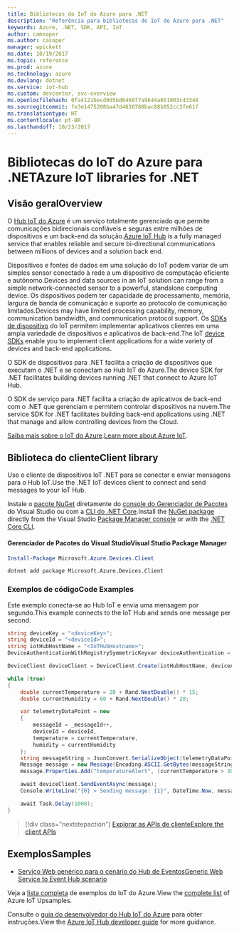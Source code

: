 ```yaml
---
title: Bibliotecas do IoT do Azure para .NET
description: "Referência para bibliotecas do IoT do Azure para .NET"
keywords: Azure, .NET, SDK, API, IoT
author: camsoper
ms.author: casoper
manager: wpickett
ms.date: 10/19/2017
ms.topic: reference
ms.prod: azure
ms.technology: azure
ms.devlang: dotnet
ms.service: iot-hub
ms.custom: devcenter, svc-overview
ms.openlocfilehash: 0fa4121becd0d5bd646077a9644a651903c43348
ms.sourcegitcommit: fe3e1475208ba47d4630788bac88b952cc3fe61f
ms.translationtype: HT
ms.contentlocale: pt-BR
ms.lasthandoff: 10/23/2017
---
```

# <a name="azure-iot-libraries-for-net"></a><span data-ttu-id="c264c-104">Bibliotecas do IoT do Azure para .NET</span><span class="sxs-lookup"><span data-stu-id="c264c-104">Azure IoT libraries for .NET</span></span>

## <a name="overview"></a><span data-ttu-id="c264c-105">Visão geral</span><span class="sxs-lookup"><span data-stu-id="c264c-105">Overview</span></span>

<span data-ttu-id="c264c-106">O [Hub IoT do Azure](https://azure.microsoft.com/services/iot-hub/) é um serviço totalmente gerenciado que permite comunicações bidirecionais confiáveis e seguras entre milhões de dispositivos e um back-end da solução.</span><span class="sxs-lookup"><span data-stu-id="c264c-106">[Azure IoT Hub](https://azure.microsoft.com/services/iot-hub/) is a fully managed service that enables reliable and secure bi-directional communications between millions of devices and a solution back end.</span></span>

<span data-ttu-id="c264c-107">Dispositivos e fontes de dados em uma solução do IoT podem variar de um simples sensor conectado à rede a um dispositivo de computação eficiente e autônomo.</span><span class="sxs-lookup"><span data-stu-id="c264c-107">Devices and data sources in an IoT solution can range from a simple network-connected sensor to a powerful, standalone computing device.</span></span> <span data-ttu-id="c264c-108">Os dispositivos podem ter capacidade de processamento, memória, largura de banda de comunicação e suporte ao protocolo de comunicação limitados.</span><span class="sxs-lookup"><span data-stu-id="c264c-108">Devices may have limited processing capability, memory, communication bandwidth, and communication protocol support.</span></span> <span data-ttu-id="c264c-109">Os [SDKs de dispositivo](https://docs.microsoft.com/azure/iot-hub/iot-hub-devguide-sdks) do IoT permitem implementar aplicativos clientes em uma ampla variedade de dispositivos e aplicativos de back-end.</span><span class="sxs-lookup"><span data-stu-id="c264c-109">The IoT [device SDKs](https://docs.microsoft.com/azure/iot-hub/iot-hub-devguide-sdks) enable you to implement client applications for a wide variety of devices and back-end applications.</span></span>

<span data-ttu-id="c264c-110">O SDK de dispositivos para .NET facilita a criação de dispositivos que executam o .NET e se conectam ao Hub IoT do Azure.</span><span class="sxs-lookup"><span data-stu-id="c264c-110">The device SDK for .NET facilitates building devices running .NET that connect to Azure IoT Hub.</span></span>

<span data-ttu-id="c264c-111">O SDK de serviço para .NET facilita a criação de aplicativos de back-end com o .NET que gerenciam e permitem controlar dispositivos na nuvem.</span><span class="sxs-lookup"><span data-stu-id="c264c-111">The service SDK for .NET facilitates building back-end applications using .NET that manage and allow controlling devices from the Cloud.</span></span>

<span data-ttu-id="c264c-112">[Saiba mais sobre o IoT do Azure](https://docs.microsoft.com/azure/iot-hub/).</span><span class="sxs-lookup"><span data-stu-id="c264c-112">[Learn more about Azure IoT](https://docs.microsoft.com/azure/iot-hub/).</span></span>


## <a name="client-library"></a><span data-ttu-id="c264c-113">Biblioteca do cliente</span><span class="sxs-lookup"><span data-stu-id="c264c-113">Client library</span></span>

<span data-ttu-id="c264c-114">Use o cliente de dispositivos IoT .NET para se conectar e enviar mensagens para o Hub IoT.</span><span class="sxs-lookup"><span data-stu-id="c264c-114">Use the .NET IoT devices client to connect and send messages to your IoT Hub.</span></span>

<span data-ttu-id="c264c-115">Instale o [pacote NuGet]( https://www.nuget.org/packages/Microsoft.Azure.Devices.Client) diretamente do [console do Gerenciador de Pacotes][PackageManager] do Visual Studio ou com a [CLI do .NET Core][DotNetCLI].</span><span class="sxs-lookup"><span data-stu-id="c264c-115">Install the [NuGet package]( https://www.nuget.org/packages/Microsoft.Azure.Devices.Client) directly from the Visual Studio [Package Manager console][PackageManager] or with the [.NET Core CLI][DotNetCLI].</span></span>

#### <a name="visual-studio-package-manager"></a><span data-ttu-id="c264c-116">Gerenciador de Pacotes do Visual Studio</span><span class="sxs-lookup"><span data-stu-id="c264c-116">Visual Studio Package Manager</span></span>

```powershell
Install-Package Microsoft.Azure.Devices.Client
```

```bash
dotnet add package Microsoft.Azure.Devices.Client
```
### <a name="code-examples"></a><span data-ttu-id="c264c-117">Exemplos de código</span><span class="sxs-lookup"><span data-stu-id="c264c-117">Code Examples</span></span> 

<span data-ttu-id="c264c-118">Este exemplo conecta-se ao Hub IoT e envia uma mensagem por segundo.</span><span class="sxs-lookup"><span data-stu-id="c264c-118">This example connects to the IoT Hub and sends one message per second.</span></span>

```csharp
string deviceKey = "<deviceKey>";
string deviceId = "<deviceId>";
string iotHubHostName = "<IoTHubHostname>";
DeviceAuthenticationWithRegistrySymmetricKeyvar deviceAuthentication = new DeviceAuthenticationWithRegistrySymmetricKey(deviceId, deviceKey);

DeviceClient deviceClient = DeviceClient.Create(iotHubHostName, deviceAuthentication, TransportType.Mqtt);

while (true)
{
    double currentTemperature = 20 + Rand.NextDouble() * 15;
    double currentHumidity = 60 + Rand.NextDouble() * 20;

    var telemetryDataPoint = new
    {
        messageId = _messageId++,
        deviceId = deviceId,
        temperature = currentTemperature,
        humidity = currentHumidity
    };
    string messageString = JsonConvert.SerializeObject(telemetryDataPoint);
    Message message = new Message(Encoding.ASCII.GetBytes(messageString));
    message.Properties.Add("temperatureAlert", (currentTemperature > 30) ? "true" : "false");

    await deviceClient.SendEventAsync(message);
    Console.WriteLine("{0} > Sending message: {1}", DateTime.Now, messageString);

    await Task.Delay(1000);
}
```


> [!div class="nextstepaction"]
> [<span data-ttu-id="c264c-119">Explorar as APIs de cliente</span><span class="sxs-lookup"><span data-stu-id="c264c-119">Explore the client APIs</span></span>](/dotnet/api/overview/azure/iot/client)

## <a name="samples"></a><span data-ttu-id="c264c-120">Exemplos</span><span class="sxs-lookup"><span data-stu-id="c264c-120">Samples</span></span>

- [<span data-ttu-id="c264c-121">Serviço Web genérico para o cenário do Hub de Eventos</span><span class="sxs-lookup"><span data-stu-id="c264c-121">Generic Web Service to Event Hub scenario</span></span>](https://azure.microsoft.com/resources/samples/event-hubs-dotnet-importfromweb/)

<span data-ttu-id="c264c-122">Veja a [lista completa](https://azure.microsoft.com/resources/samples/?platform=dotnet&service=iot-hub) de exemplos do IoT do Azure.</span><span class="sxs-lookup"><span data-stu-id="c264c-122">View the [complete list](https://azure.microsoft.com/resources/samples/?platform=dotnet&service=iot-hub) of Azure IoT Upsamples.</span></span>

<span data-ttu-id="c264c-123">Consulte o [guia do desenvolvedor do Hub IoT do Azure](https://docs.microsoft.com/azure/iot-hub/iot-hub-devguide) para obter instruções.</span><span class="sxs-lookup"><span data-stu-id="c264c-123">View the [Azure IoT Hub developer guide](https://docs.microsoft.com/azure/iot-hub/iot-hub-devguide) for more guidance.</span></span>

[PackageManager]: https://docs.microsoft.com/nuget/tools/package-manager-console
[DotNetCLI]: https://docs.microsoft.com/dotnet/core/tools/dotnet-add-package
